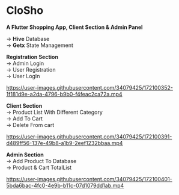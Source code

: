 # CloSho

**A Flutter Shopping App, Client Section & Admin Panel**

-> **Hive** Database  
-> **Getx** State Management  

**Registration Section**  
-> Admin Login  
-> User Registration  
-> User LogIn  
<!-- <img src="https://github.com/AzharKV/Closho/blob/master/screenshot/20210703_213537.gif?raw=true" width="30%">   -->

https://user-images.githubusercontent.com/34079425/172100352-1f181d9e-a2da-4796-b9b0-f4feac2ca72a.mp4


**Client Section**  
-> Product List With Different Category  
-> Add To Cart  
-> Delete From cart  
<!-- <img src="https://github.com/AzharKV/Closho/blob/master/screenshot/20210703_213417.gif?raw=true" width="30%">   -->

https://user-images.githubusercontent.com/34079425/172100391-d489ff56-137e-49b8-a1b9-2eef1232bbaa.mp4

**Admin Section**  
-> Add Product To Database  
-> Product & Cart TotalList  
<!-- <img src="https://github.com/AzharKV/Closho/blob/master/screenshot/20210703_213644.gif?raw=true" width="30%">   -->

https://user-images.githubusercontent.com/34079425/172100401-5bda6bac-4fc0-4e9b-b11c-07d1079dd1ab.mp4


